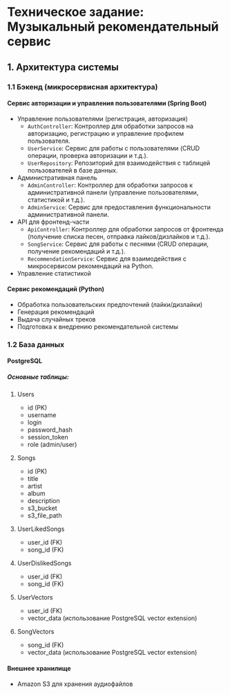 # Техническое задание: Музыкальный рекомендательный сервис

## 1. Архитектура системы
### 1.1 Бэкенд (микросервисная архитектура)
#### Сервис авторизации и управления пользователями (Spring Boot)
- Управление пользователями (регистрация, авторизация)
  - `AuthController`: Контроллер для обработки запросов на авторизацию, регистрацию и управление профилем пользователя.
  - `UserService`: Сервис для работы с пользователями (CRUD операции, проверка авторизации и т.д.).
  - `UserRepository`: Репозиторий для взаимодействия с таблицей пользователей в базе данных.
- Административная панель
  - `AdminController`: Контроллер для обработки запросов к административной панели (управление пользователями, статистикой и т.д.).
  - `AdminService`: Сервис для предоставления функциональности административной панели.
- API для фронтенд-части
  - `ApiController`: Контроллер для обработки запросов от фронтенда (получение списка песен, отправка лайков/дизлайков и т.д.).
  - `SongService`: Сервис для работы с песнями (CRUD операции, получение рекомендаций и т.д.).
  - `RecommendationService`: Сервис для взаимодействия с микросервисом рекомендаций на Python.
- Управление статистикой

#### Сервис рекомендаций (Python)
- Обработка пользовательских предпочтений (лайки/дизлайки)
- Генерация рекомендаций
- Выдача случайных треков
- Подготовка к внедрению рекомендательной системы

### 1.2 База данных
#### PostgreSQL
##### Основные таблицы:
1. Users
   - id (PK)
   - username
   - login
   - password_hash
   - session_token
   - role (admin/user)

2. Songs
   - id (PK)
   - title
   - artist
   - album
   - description
   - s3_bucket
   - s3_file_path

3. UserLikedSongs
   - user_id (FK)
   - song_id (FK)

4. UserDislikedSongs
   - user_id (FK)
   - song_id (FK)

5. UserVectors
   - user_id (FK)
   - vector_data (использование PostgreSQL vector extension)

6. SongVectors
   - song_id (FK)
   - vector_data (использование PostgreSQL vector extension)

#### Внешнее хранилище
- Amazon S3 для хранения аудиофайлов
